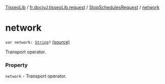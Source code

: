 [TisseoLib](../../index.md) / [fr.docjyJ.tisseoLib.request](../index.md) / [StopSchedulesRequest](index.md) / [network](./network.md)

# network

`var network: `[`String`](https://kotlinlang.org/api/latest/jvm/stdlib/kotlin/-string/index.html)`?` [(source)](https://github.com/docjyj/tisseoLib/tree/master/src/main/kotlin/fr/docjyJ/tisseoLib/request/StopSchedulesRequest.kt#L43)

Transport operator.

### Property

`network` - Transport operator.